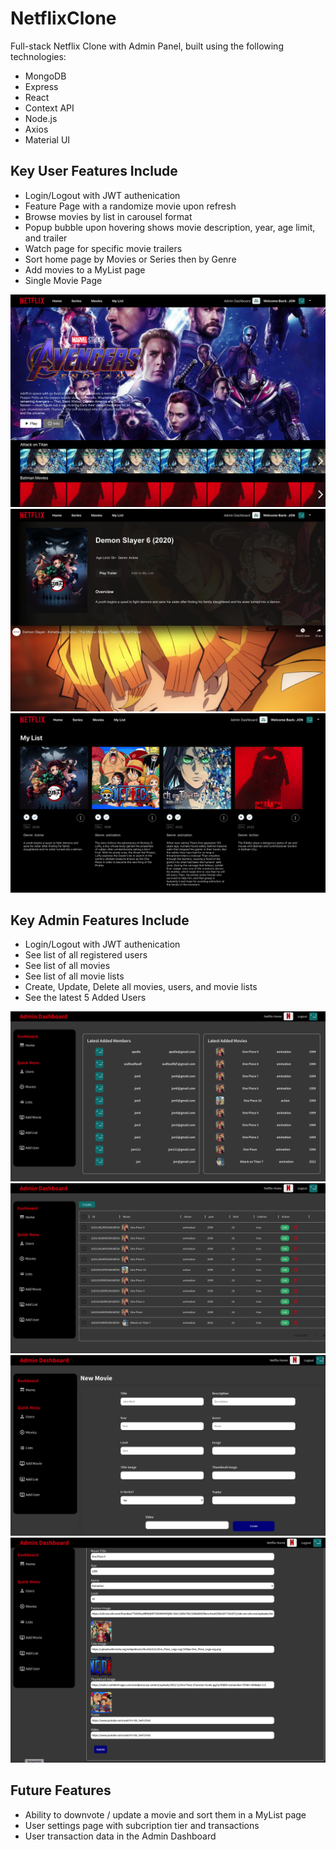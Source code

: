 # NetflixClone

Full-stack Netflix Clone with Admin Panel, built using the following technologies:

- MongoDB
- Express
- React
- Context API
- Node.js
- Axios
- Material UI

## Key User Features Include
- Login/Logout with JWT authenication
- Feature Page with a randomize movie upon refresh 
- Browse movies by list in carousel format
- Popup bubble upon hovering shows movie description, year, age limit, and trailer
- Watch page for specific movie trailers
- Sort home page by Movies or Series then by Genre
- Add movies to a MyList page
- Single Movie Page

![Alt text](/client/public/Screenshots/homepage.png?raw=true "Client Home Page")
![Alt text](/client/public/Screenshots/SingleMoviePage.png?raw=true "Client Single Movie Page")
![Alt text](/client/public/Screenshots/myListPage.png?raw=true "Client MyList Page")


## Key Admin Features Include
- Login/Logout with JWT authenication
- See list of all registered users 
- See list of all movies
- See list of all movie lists
- Create, Update, Delete all movies, users, and movie lists
- See the latest 5 Added Users

![Alt text](/client/public/Screenshots/adminHome.png?raw=true "Client Home Page")
![Alt text](/client/public/Screenshots/AdminMovieList.png?raw=true "Client Single Movie Page")
![Alt text](/client/public/Screenshots/createMovie.png?raw=true "Client MyList Page")
![Alt text](/client/public/Screenshots/updateMovie.png?raw=true "Client MyList Page")

## Future Features
- Ability to downvote / update a movie and sort them in a MyList page
- User settings page with subcription tier and transactions
- User transaction data in the Admin Dashboard
